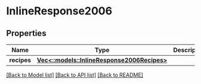 # InlineResponse2006

## Properties

Name | Type | Description | Notes
------------ | ------------- | ------------- | -------------
**recipes** | [**Vec<::models::InlineResponse2006Recipes>**](inline_response_200_6_recipes.md) |  | 

[[Back to Model list]](../README.md#documentation-for-models) [[Back to API list]](../README.md#documentation-for-api-endpoints) [[Back to README]](../README.md)


